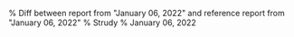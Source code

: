 % Diff between report from "January 06, 2022" and reference report from "January 06, 2022"
% Strudy
% January 06, 2022



